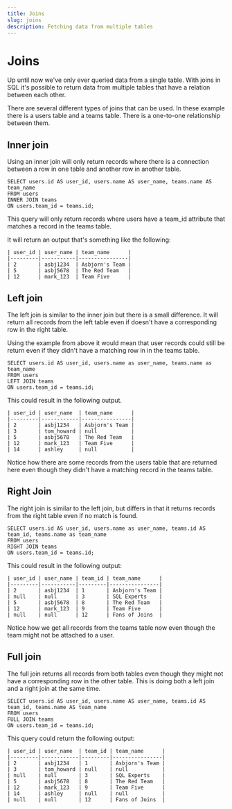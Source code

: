 ```yaml
---
title: Joins
slug: joins
description: Fetching data from multiple tables
---
```


# Joins

Up until now we've only ever queried data from a single table. With joins in SQL it's possible to return data from multiple tables that have a relation between each other.

There are several different types of joins that can be used. In these example there is a users table and a teams table. There is a one-to-one relationship between them.

## Inner join

Using an inner join will only return records where there is a connection between a row in one table and another row in another table.

```
SELECT users.id AS user_id, users.name AS user_name, teams.name AS team_name
FROM users
INNER JOIN teams
ON users.team_id = teams.id;
```

This query will only return records where users have a team_id attribute that matches a record in the teams table.

It will return an output that's something like the following:

```
| user_id | user_name | team_name      |
|---------|-----------|----------------|
| 2       | asbj1234  | Asbjorn's Team |
| 5       | asbj5678  | The Red Team   |
| 12      | mark_123  | Team Five      |
```

## Left join

The left join is similar to the inner join but there is a small difference. It will return all records from the left table even if doesn't have a corresponding row in the right table.

Using the example from above it would mean that user records could still be return even if they didn't have a matching row in in the teams table.

```
SELECT users.id AS user_id, users.name as user_name, teams.name as team_name
FROM users
LEFT JOIN teams
ON users.team_id = teams.id;
```

This could result in the following output.

```
| user_id | user_name  | team_name      |
|---------|------------|----------------|
| 2       | asbj1234   | Asbjorn's Team |
| 3       | tom_howard | null           |
| 5       | asbj5678   | The Red Team   |
| 12      | mark_123   | Team Five      |
| 14      | ashley     | null           |
```

Notice how there are some records from the users table that are returned here even though they didn't have a matching record in the teams table.

## Right Join

The right join is similar to the left join, but differs in that it returns records from the right table even if no match is found.

```
SELECT users.id AS user_id, users.name as user_name, teams.id AS team_id, teams.name as team_name
FROM users
RIGHT JOIN teams
ON users.team_id = teams.id;
```

This could result in the following output:

```
| user_id | user_name | team_id | team_name      |
|---------|-----------|---------|----------------|
| 2       | asbj1234  | 1       | Asbjorn's Team |
| null    | null      | 3       | SQL Experts    |
| 5       | asbj5678  | 8       | The Red Team   |
| 12      | mark_123  | 9       | Team Five      |
| null    | null      | 12      | Fans of Joins  |
```

Notice how we get all records from the teams table now even though the team might not be attached to a user.

## Full join

The full join returns all records from both tables even though they might not have a corresponding row in the other table. This is doing both a left join and a right join at the same time.

```
SELECT users.id AS user_id, users.name AS user_name, teams.id AS team_id, teams.name AS team_name
FROM users
FULL JOIN teams
ON users.team_id = teams.id;
```

This query could return the following output:

```
| user_id | user_name  | team_id | team_name      |
|---------|------------|---------|----------------|
| 2       | asbj1234   | 1       | Asbjorn's Team |
| 3       | tom_howard | null    | null           |
| null    | null       | 3       | SQL Experts    |
| 5       | asbj5678   | 8       | The Red Team   |
| 12      | mark_123   | 9       | Team Five      |
| 14      | ashley     | null    | null           |
| null    | null       | 12      | Fans of Joins  |
```
